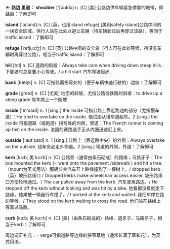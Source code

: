 ☀ <span class="category">**路边 里道：**</span>
<span class="vocabulary">**shoulder**</span> ['ʃəʊldə] 
<span class="definition">n. [C] [美] 公路边供车辆紧急停靠的地带，即路肩：</span>了解即可

<span class="vocabulary">**island**</span> ['aɪlənd] 
<span class="definition">n. [C] [英，也用island refuge] [美用safety island]公路中间的一块安全区域，供行人站在此处以避让车辆（待车辆驶过后再穿过该路），等同于traffic island：</span>了解即可
           
<span class="vocabulary">**refuge**</span> [ˈrefju:dʒ]
<span class="definition">n. [C] [英] 公路中间的安全岛（行人可在此处等候，待没有车辆时再穿过公路），相当于traffic island：</span>了解即可

<span class="vocabulary">**hill**</span> [hɪl] 
<span class="definition">n. [C] 道路的斜坡：</span>Always take care when driving down steep hills. 下陡坡时总是要小心驾驶。/ a hill start 汽车爬坡起步

<span class="vocabulary">**bank**</span> [bæŋk] 
<span class="definition">n. [C] 可指路面拐弯处的（便于车辆快速行驶的）边坡：</span>了解即可 

<span class="vocabulary">**grade**</span> [ɡreɪd] 
<span class="definition">n. [C] [尤美] 地面的斜坡，尤指公路或铁路的斜坡：</span>to drive up a steep grade 驾车爬上一个陡坡

<span class="vocabulary">**inside**</span> ['ɪn'saɪd] 
<span class="definition">n. 1 [sing.] the inside 可指公路上靠近路边的部分（尤指慢车道）：</span>He tried to overtake on the inside. 他试图从慢车道超车。<span class="definition">2 [sing.] the inside 可指道路（或跑道）拐弯处的内侧，里道：</span>The French runner is coming up fast on the inside. 法国的赛跑选手正从内圈迅速赶上来。

<span class="vocabulary">**outside**</span> ['aʊt'saɪd] 
<span class="definition">n. 1 [sing.] 公路上（靠近路中央）的外侧：</span>Always overtake on the outside. 超车务必走外侧道。<span class="definition">2 [sing.] 弯道的外侧，外道：</span>了解即可
                      
<span class="vocabulary">**kerb**</span> [kɜ:b; 美 kɜ:rb]
<span class="definition">n. [C] 公路旁（通常由条石砌成）的路缘；马路牙子：</span>The bus mounted the kerb (= went onto the pavement /sidewalk ) and hit a tree.（mount为英式用法）那辆公共汽车开上路缘撞到了一棵树上。/ dropped kerb（英）坡形路缘口 / Dropped kerbs make wheelchair access easier. 坡形路缘口方便轮椅通过。/ The car pulled away from the kerb. 汽车驶离路边。/ He stepped off the kerb without looking and was hit by a bike. 他看都没看就走下路缘，结果被一辆自行车撞了。/ I parked at the kerb and waited. 我把车停在路边等候。/ They stood on the kerb waiting to cross the road. 他们站在路缘上等着过马路。

<span class="vocabulary">**curb**</span> [kɜ:b; 美 kɜ:rb]
<span class="definition">n. [C] [美]（由条石砌成的）路缘、道牙子、马路牙子，相当于kerb：</span>了解即可

周边词汇补充：
· verge可指道路等边缘的狭窄草地（通常长满了草和花），为英式用法。
